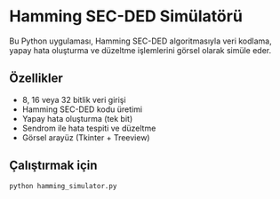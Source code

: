 # Hamming SEC-DED Simülatörü

Bu Python uygulaması, Hamming SEC-DED algoritmasıyla veri kodlama, yapay hata oluşturma ve düzeltme işlemlerini görsel olarak simüle eder.

## Özellikler
- 8, 16 veya 32 bitlik veri girişi
- Hamming SEC-DED kodu üretimi
- Yapay hata oluşturma (tek bit)
- Sendrom ile hata tespiti ve düzeltme
- Görsel arayüz (Tkinter + Treeview)

## Çalıştırmak için
```bash
python hamming_simulator.py
```
